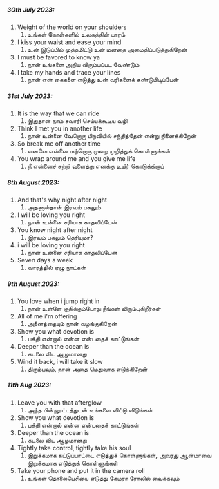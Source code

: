 ##### 30th July 2023:
1. Weight of the world on your shoulders
	1. உங்கள் தோள்களில் உலகத்தின் பாரம்
2. I kiss your waist and ease your mind
	1. உன் இடுப்பில் முத்தமிட்டு உன் மனதை அமைதிப்படுத்துகிறேன்
3. I must be favored to know ya
	1. நான் உங்களை அறிய விரும்பப்பட வேண்டும்
4. I take my hands and trace your lines
	1. நான் என் கைகளை எடுத்து உன் வரிகளைக் கண்டுபிடிப்பேன்

##### 31st July 2023:
1. It is the way that we can ride
	1. இதுதான் நாம் சவாரி செய்யக்கூடிய வழி
2. Think I met you in another life
	1. நான் உன்னை வேறொரு பிறவியில் சந்தித்தேன் என்று நினைக்கிறேன்
3. So break me off another time
	1. எனவே என்னை மற்றொரு முறை முறித்துக் கொள்ளுங்கள்
4. You wrap around me and you give me life
	1. நீ என்னைச் சுற்றி வளைத்து எனக்கு உயிர் கொடுக்கிறாய்

##### 8th August 2023:
1. And that's why night after night
	1. அதனால்தான் இரவும் பகலும்
2. I will be loving you right
	1. நான் உன்னை சரியாக காதலிப்பேன்
3. You know night after night
	1. இரவும் பகலும் தெரியுமா?
4. i will be loving you right
	1. நான் உன்னை சரியாக காதலிப்பேன்
5. Seven days a week
	1. வாரத்தில் ஏழு நாட்கள்

##### 9th August 2023:
1. You love when i jump right in
	1. நான் உள்ளே குதிக்கும்போது நீங்கள் விரும்புகிறீர்கள்
2. All of me i'm offering
	1. அனைத்தையும் நான் வழங்குகிறேன்
3. Show you what devotion is
	1. பக்தி என்றால் என்ன என்பதைக் காட்டுங்கள்
4. Deeper than the ocean is
	1. கடலை விட ஆழமானது
5. Wind it back, i will take it slow
	1. திரும்பவும், நான் அதை மெதுவாக எடுக்கிறேன்

##### 11th Aug 2023:
1. Leave you with that afterglow
	1. அந்த பின்னூட்டத்துடன் உங்களை விட்டு விடுங்கள்
2. Show you what devotion is
	1. பக்தி என்றால் என்ன என்பதைக் காட்டுங்கள்
3. Deeper than the ocean is
	1. கடலை விட ஆழமானது
4. Tightly take control, tightly take his soul
	1. இறுக்கமாக கட்டுப்பாட்டை எடுத்துக் கொள்ளுங்கள், அவரது ஆன்மாவை இறுக்கமாக எடுத்துக் கொள்ளுங்கள்
5. Take your phone and put it in the camera roll
	1. உங்கள் தொலைபேசியை எடுத்து கேமரா ரோலில் வைக்கவும்